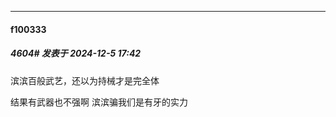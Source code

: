 ﻿
*****

####  f100333  
##### 4604#       发表于 2024-12-5 17:42

滨滨百般武艺，还以为持械才是完全体

结果有武器也不强啊 滨滨骗我们是有牙的实力

